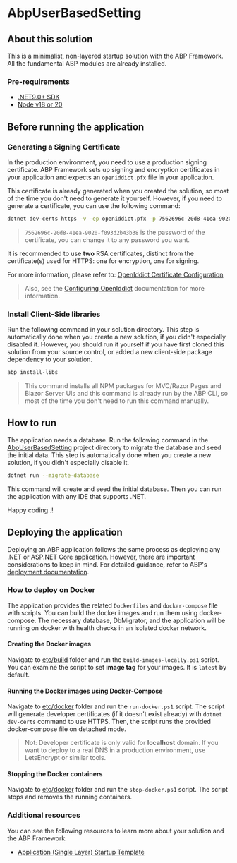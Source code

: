 # AbpUserBasedSetting

## About this solution

This is a minimalist, non-layered startup solution with the ABP Framework. All the fundamental ABP modules are already installed.

### Pre-requirements

* [.NET9.0+ SDK](https://dotnet.microsoft.com/download/dotnet)
* [Node v18 or 20](https://nodejs.org/en)

## Before running the application

### Generating a Signing Certificate

In the production environment, you need to use a production signing certificate. ABP Framework sets up signing and encryption certificates in your application and expects an `openiddict.pfx` file in your application.

This certificate is already generated when you created the solution, so most of the time you don't need to generate it yourself. However, if you need to generate a certificate, you can use the following command:

```bash
dotnet dev-certs https -v -ep openiddict.pfx -p 7562696c-20d8-41ea-9020-f093d2b43b38
```

> `7562696c-20d8-41ea-9020-f093d2b43b38` is the password of the certificate, you can change it to any password you want.

It is recommended to use **two** RSA certificates, distinct from the certificate(s) used for HTTPS: one for encryption, one for signing.

For more information, please refer to: [OpenIddict Certificate Configuration](https://documentation.openiddict.com/configuration/encryption-and-signing-credentials.html#registering-a-certificate-recommended-for-production-ready-scenarios)

> Also, see the [Configuring OpenIddict](https://abp.io/docs/latest/Deployment/Configuring-OpenIddict#production-environment) documentation for more information.

### Install Client-Side libraries

Run the following command in your solution directory. This step is automatically done when you create a new solution, if you didn't especially disabled it. However, you should run it yourself if you have first cloned this solution from your source control, or added a new client-side package dependency to your solution.

```bash
abp install-libs
```

> This command installs all NPM packages for MVC/Razor Pages and Blazor Server UIs and this command is already run by the ABP CLI, so most of the time you don't need to run this command manually.

## How to run

The application needs a database. Run the following command in the [AbpUserBasedSetting](./AbpUserBasedSetting) project directory to migrate the database and seed the initial data. This step is automatically done when you create a new solution, if you didn't especially disable it.

````bash
dotnet run --migrate-database
````

This command will create and seed the initial database. Then you can run the application with any IDE that supports .NET.

Happy coding..!

## Deploying the application

Deploying an ABP application follows the same process as deploying any .NET or ASP.NET Core application. However, there are important considerations to keep in mind. For detailed guidance, refer to ABP's [deployment documentation](https://abp.io/docs/latest/Deployment/Index).

### How to deploy on Docker

The application provides the related `Dockerfiles` and `docker-compose` file with scripts. You can build the docker images and run them using docker-compose. The necessary database, DbMigrator, and the application will be running on docker with health checks in an isolated docker network.

#### Creating the Docker images

Navigate to [etc/build](./etc/build) folder and run the `build-images-locally.ps1` script. You can examine the script to set **image tag** for your images. It is `latest` by default.

#### Running the Docker images using Docker-Compose

Navigate to [etc/docker](./etc/docker) folder and run the `run-docker.ps1` script. The script will generate developer certificates (if it doesn't exist already) with `dotnet dev-certs` command to use HTTPS. Then, the script runs the provided docker-compose file on detached mode.

> Not: Developer certificate is only valid for **localhost** domain. If you want to deploy to a real DNS in a production environment, use LetsEncrypt or similar tools.

#### Stopping the Docker containers

Navigate to [etc/docker](./etc/docker) folder and run the `stop-docker.ps1` script. The script stops and removes the running containers.

### Additional resources

You can see the following resources to learn more about your solution and the ABP Framework:

* [Application (Single Layer) Startup Template](https://abp.io/docs/latest/startup-templates/application-single-layer/index)
